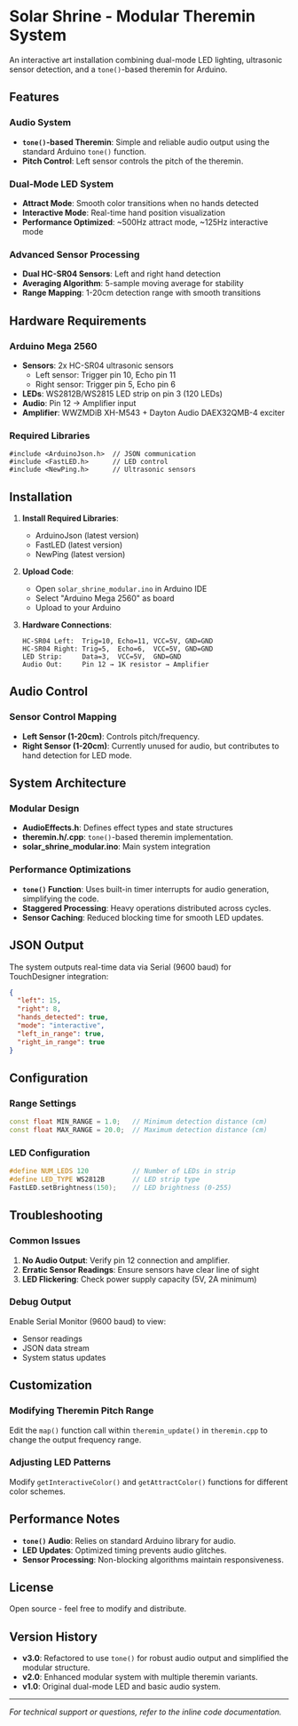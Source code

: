 # Solar Shrine - Modular Theremin System

An interactive art installation combining dual-mode LED lighting, ultrasonic sensor detection, and a `tone()`-based theremin for Arduino.

## Features

### Audio System
- **`tone()`-based Theremin**: Simple and reliable audio output using the standard Arduino `tone()` function.
- **Pitch Control**: Left sensor controls the pitch of the theremin.

### Dual-Mode LED System
- **Attract Mode**: Smooth color transitions when no hands detected
- **Interactive Mode**: Real-time hand position visualization
- **Performance Optimized**: ~500Hz attract mode, ~125Hz interactive mode

### Advanced Sensor Processing
- **Dual HC-SR04 Sensors**: Left and right hand detection
- **Averaging Algorithm**: 5-sample moving average for stability
- **Range Mapping**: 1-20cm detection range with smooth transitions

## Hardware Requirements

### Arduino Mega 2560
- **Sensors**: 2x HC-SR04 ultrasonic sensors
  - Left sensor: Trigger pin 10, Echo pin 11
  - Right sensor: Trigger pin 5, Echo pin 6
- **LEDs**: WS2812B/WS2815 LED strip on pin 3 (120 LEDs)
- **Audio**: Pin 12 → Amplifier input
- **Amplifier**: WWZMDiB XH-M543 + Dayton Audio DAEX32QMB-4 exciter

### Required Libraries
```arduino
#include <ArduinoJson.h>  // JSON communication
#include <FastLED.h>      // LED control
#include <NewPing.h>      // Ultrasonic sensors

```

## Installation

1. **Install Required Libraries**:
   - ArduinoJson (latest version)
   - FastLED (latest version)
   - NewPing (latest version)

2. **Upload Code**:
   - Open `solar_shrine_modular.ino` in Arduino IDE
   - Select "Arduino Mega 2560" as board
   - Upload to your Arduino

3. **Hardware Connections**:
   ```
   HC-SR04 Left:  Trig=10, Echo=11, VCC=5V, GND=GND
   HC-SR04 Right: Trig=5,  Echo=6,  VCC=5V, GND=GND
   LED Strip:     Data=3,  VCC=5V,  GND=GND
   Audio Out:     Pin 12 → 1K resistor → Amplifier
   ```

## Audio Control

### Sensor Control Mapping
- **Left Sensor (1-20cm)**: Controls pitch/frequency.
- **Right Sensor (1-20cm)**: Currently unused for audio, but contributes to hand detection for LED mode.

## System Architecture

### Modular Design
- **AudioEffects.h**: Defines effect types and state structures
- **theremin.h/.cpp**: `tone()`-based theremin implementation.
- **solar_shrine_modular.ino**: Main system integration

### Performance Optimizations
- **`tone()` Function**: Uses built-in timer interrupts for audio generation, simplifying the code.
- **Staggered Processing**: Heavy operations distributed across cycles.
- **Sensor Caching**: Reduced blocking time for smooth LED updates.

## JSON Output

The system outputs real-time data via Serial (9600 baud) for TouchDesigner integration:

```json
{
  "left": 15,
  "right": 8,
  "hands_detected": true,
  "mode": "interactive",
  "left_in_range": true,
  "right_in_range": true
}
```

## Configuration

### Range Settings
```cpp
const float MIN_RANGE = 1.0;   // Minimum detection distance (cm)
const float MAX_RANGE = 20.0;  // Maximum detection distance (cm)
```

### LED Configuration
```cpp
#define NUM_LEDS 120           // Number of LEDs in strip
#define LED_TYPE WS2812B       // LED strip type
FastLED.setBrightness(150);    // LED brightness (0-255)
```



## Troubleshooting

### Common Issues
1. **No Audio Output**: Verify pin 12 connection and amplifier.
2. **Erratic Sensor Readings**: Ensure sensors have clear line of sight
3. **LED Flickering**: Check power supply capacity (5V, 2A minimum)


### Debug Output
Enable Serial Monitor (9600 baud) to view:

- Sensor readings
- JSON data stream
- System status updates

## Customization

### Modifying Theremin Pitch Range
Edit the `map()` function call within `theremin_update()` in `theremin.cpp` to change the output frequency range.

### Adjusting LED Patterns
Modify `getInteractiveColor()` and `getAttractColor()` functions for different color schemes.

## Performance Notes

- **`tone()` Audio**: Relies on standard Arduino library for audio.
- **LED Updates**: Optimized timing prevents audio glitches.
- **Sensor Processing**: Non-blocking algorithms maintain responsiveness.

## License

Open source - feel free to modify and distribute.

## Version History

- **v3.0**: Refactored to use `tone()` for robust audio output and simplified the modular structure.
- **v2.0**: Enhanced modular system with multiple theremin variants.
- **v1.0**: Original dual-mode LED and basic audio system.

---

*For technical support or questions, refer to the inline code documentation.*